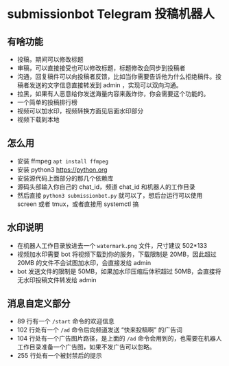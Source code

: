 # submissionbot Telegram 投稿机器人
## 有啥功能
- 投稿，期间可以修改标题
- 审稿，可以直接接受也可以修改标题，标题修改会同步到投稿者
- 沟通，回复稿件可以向投稿者反馈，比如当你需要告诉他为什么拒绝稿件。投稿者发送的文字信息直接转发到 admin ，实现可以双向沟通。
- 拉黑，如果有人恶意给你发送海量内容来轰炸你，你会需要这个功能的。
- 一个简单的投稿排行榜
- 视频可以加水印，视频转换方面见后面水印部分
- 视频下载到本地
## 怎么用
- 安装 ffmpeg `apt install ffmpeg`
- 安装 python3 https://python.org
- 安装源代码上面部分的那几个依赖库
- 源码头部输入你自己的 chat_id，频道 chat_id 和机器人的工作目录
- 然后直接 `python3 submissionbot.py` 就可以了，想后台运行可以使用 screen 或者 tmux，或者直接用 systemctl 搞
## 水印说明
- 在机器人工作目录放进去一个 `watermark.png` 文件，尺寸建议 502*133
- 视频加水印需要 bot 将视频下载到你的服务，下载限制是 20MB，因此超过 20MB 的文件不会试图加水印，会直接发给 admin
- bot 发送文件的限制是 50MB，如果加水印压缩后体积超过 50MB，会直接将无水印投稿文件转发给 admin
## 消息自定义部分
- 89 行有一个 `/start` 命令的欢迎信息
- 102 行处有一个 `/ad` 命令后向频道发送 “快来投稿啊” 的广告词
- 104 行处有一个广告图片路径，是上面的 `/ad` 命令会用到的，也需要在机器人工作目录准备一个广告图，如果不发广告可以忽略。
- 255 行处有一个被封禁后的提示
